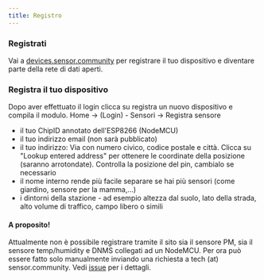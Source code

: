 ```yaml
---
title: Registro
---
```


### Registrati

Vai a [devices.sensor.community](https://devices-test.sensor.community/register) per registrare il tuo dispositivo e diventare parte della rete di dati aperti.


### Registra il tuo dispositivo
Dopo aver effettuato il login clicca su registra un nuovo dispositivo e compila il modulo.
Home -> (Login) - Sensori -> Registra sensore

* il tuo ChipID annotato dell'ESP8266 (NodeMCU)
* il tuo indirizzo email (non sarà pubblicato)
* il tuo indirizzo: Via con numero civico, codice postale e città. Clicca su "Lookup entered address" per ottenere le coordinate della posizione (saranno arrotondate). Controlla la posizione del pin, cambialo se necessario
* il nome interno rende più facile separare se hai più sensori (come giardino, sensore per la mamma,...)
* i dintorni della stazione - ad esempio altezza dal suolo, lato della strada, alto volume di traffico, campo libero o simili


#### A proposito!
Attualmente non è possibile registrare tramite il sito sia il sensore PM, sia il sensore temp/humidity e DNMS collegati ad un NodeMCU.
Per ora può essere fatto solo manualmente inviando una richiesta a tech (at) sensor.community.
Vedi [issue](https://github.com/opendata-stuttgart/sensor.community/issues/117) per i dettagli.
